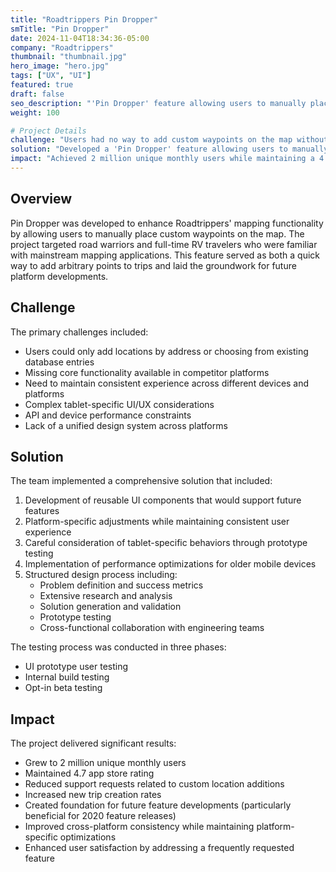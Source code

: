 ```yaml
---
title: "Roadtrippers Pin Dropper"
smTitle: "Pin Dropper"
date: 2024-11-04T18:34:36-05:00
company: "Roadtrippers"
thumbnail: "thumbnail.jpg"
hero_image: "hero.jpg"
tags: ["UX", "UI"]
featured: true
draft: false
seo_description: "'Pin Dropper' feature allowing users to manually place custom waypoints on the map."
weight: 100

# Project Details
challenge: "Users had no way to add custom waypoints on the map without having a specific address, limiting trip planning flexibility and accuracy."
solution: "Developed a 'Pin Dropper' feature allowing users to manually place custom waypoints on the map, with consistent behavior across platforms and devices."
impact: "Achieved 2 million unique monthly users while maintaining a 4.7 app store rating. Reduced support requests and increased new trip creation rates."
---
```


## Overview

Pin Dropper was developed to enhance Roadtrippers' mapping functionality by allowing users to manually place custom waypoints on the map. The project targeted road warriors and full-time RV travelers who were familiar with mainstream mapping applications. This feature served as both a quick way to add arbitrary points to trips and laid the groundwork for future platform developments.

## Challenge

The primary challenges included:
- Users could only add locations by address or choosing from existing database entries
- Missing core functionality available in competitor platforms
- Need to maintain consistent experience across different devices and platforms
- Complex tablet-specific UI/UX considerations
- API and device performance constraints
- Lack of a unified design system across platforms

## Solution

The team implemented a comprehensive solution that included:
1. Development of reusable UI components that would support future features
2. Platform-specific adjustments while maintaining consistent user experience
3. Careful consideration of tablet-specific behaviors through prototype testing
4. Implementation of performance optimizations for older mobile devices
5. Structured design process including:
   - Problem definition and success metrics
   - Extensive research and analysis
   - Solution generation and validation
   - Prototype testing
   - Cross-functional collaboration with engineering teams

The testing process was conducted in three phases:
- UI prototype user testing
- Internal build testing
- Opt-in beta testing


## Impact

The project delivered significant results:
- Grew to 2 million unique monthly users
- Maintained 4.7 app store rating
- Reduced support requests related to custom location additions
- Increased new trip creation rates
- Created foundation for future feature developments (particularly beneficial for 2020 feature releases)
- Improved cross-platform consistency while maintaining platform-specific optimizations
- Enhanced user satisfaction by addressing a frequently requested feature

